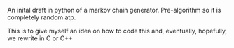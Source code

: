 An inital draft in python of a markov chain generator. Pre-algorithm so it is completely random atp.

This is to give myself an idea on how to code this and, eventually, hopefully, we rewrite in C or C++
